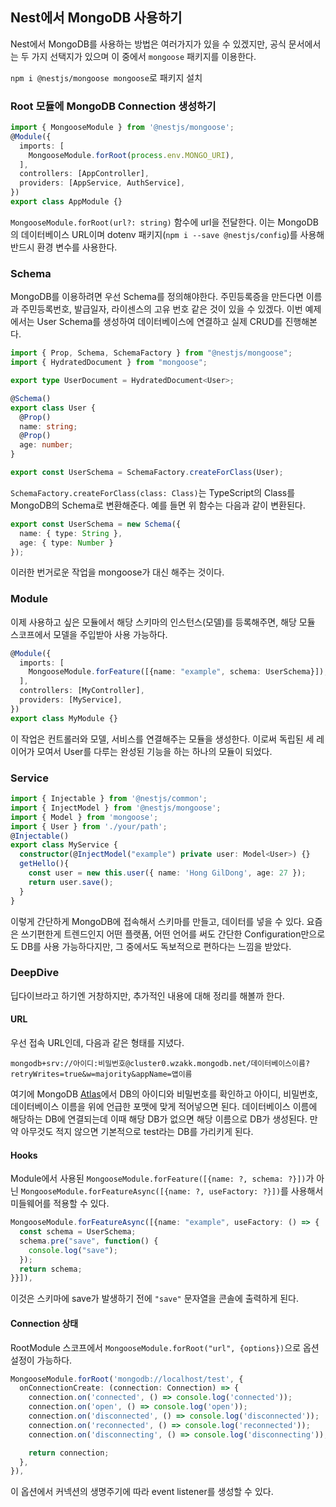 ## Nest에서 MongoDB 사용하기
Nest에서 MongoDB를 사용하는 방법은 여러가지가 있을 수 있겠지만, 공식 문서에서는 두 가지 선택지가 있으며 이 중에서 `mongoose` 패키지를 이용한다.

`npm i @nestjs/mongoose mongoose`로 패키지 설치

### Root 모듈에 MongoDB Connection 생성하기

```ts
import { MongooseModule } from '@nestjs/mongoose';
@Module({
  imports: [
    MongooseModule.forRoot(process.env.MONGO_URI),
  ],
  controllers: [AppController],
  providers: [AppService, AuthService],
})
export class AppModule {}
```

`MongooseModule.forRoot(url?: string)` 함수에 url을 전달한다. 이는 MongoDB의 데이터베이스 URL이며 dotenv 패키지(`npm i --save @nestjs/config`)를 사용해 반드시 환경 변수를 사용한다.

### Schema
MongoDB를 이용하려면 우선 Schema를 정의해야한다. 주민등록증을 만든다면 이름과 주민등록번호, 발급일자, 라이센스의 고유 번호 같은 것이 있을 수 있겠다. 이번 예제에서는 User Schema를 생성하여 데이터베이스에 연결하고 실제 CRUD를 진행해본다.

```ts
import { Prop, Schema, SchemaFactory } from "@nestjs/mongoose";
import { HydratedDocument } from "mongoose";

export type UserDocument = HydratedDocument<User>;

@Schema()
export class User {
  @Prop()
  name: string;
  @Prop()
  age: number;
}

export const UserSchema = SchemaFactory.createForClass(User);
```

`SchemaFactory.createForClass(class: Class)`는 TypeScript의 Class를 MongoDB의 Schema로 변환해준다. 예를 들면 위 함수는 다음과 같이 변환된다.

```ts
export const UserSchema = new Schema({
  name: { type: String },
  age: { type: Number }
});
```

이러한 번거로운 작업을 mongoose가 대신 해주는 것이다.

### Module
이제 사용하고 싶은 모듈에서 해당 스키마의 인스턴스(모델)를 등록해주면, 해당 모듈 스코프에서 모델을 주입받아 사용 가능하다.

```ts
@Module({
  imports: [
    MongooseModule.forFeature([{name: "example", schema: UserSchema}]),
  ],
  controllers: [MyController],
  providers: [MyService],
})
export class MyModule {}
```

이 작업은 컨트롤러와 모델, 서비스를 연결해주는 모듈을 생성한다. 이로써 독립된 세 레이어가 모여서 User를 다루는 완성된 기능을 하는 하나의 모듈이 되었다.

### Service
```ts
import { Injectable } from '@nestjs/common';
import { InjectModel } from '@nestjs/mongoose';
import { Model } from 'mongoose';
import { User } from './your/path';
@Injectable()
export class MyService {
  constructor(@InjectModel("example") private user: Model<User>) {}
  getHello(){
    const user = new this.user({ name: 'Hong GilDong', age: 27 });
    return user.save();
  }
}
```
이렇게 간단하게 MongoDB에 접속해서 스키마를 만들고, 데이터를 넣을 수 있다. 요즘은 쓰기편한게 트렌드인지 어떤 플랫폼, 어떤 언어를 써도 간단한 Configuration만으로도 DB를 사용 가능하다지만, 그 중에서도 독보적으로 편하다는 느낌을 받았다.

### DeepDive
딥다이브라고 하기엔 거창하지만, 추가적인 내용에 대해 정리를 해볼까 한다.

#### URL
우선 접속 URL인데, 다음과 같은 형태를 지녔다.

`mongodb+srv://아이디:비밀번호@cluster0.wzakk.mongodb.net/데이터베이스이름?retryWrites=true&w=majority&appName=앱이름`

여기에 MongoDB [Atlas](https://cloud.mongodb.com/)에서 DB의 아이디와 비밀번호를 확인하고 아이디, 비밀번호, 데이터베이스 이름을 위에 언급한 포맷에 맞게 적어넣으면 된다. 데이터베이스 이름에 해당하는 DB에 연결되는데 이때 해당 DB가 없으면 해당 이름으로 DB가 생성된다. 만약 아무것도 적지 않으면 기본적으로 test라는 DB를 가리키게 된다.

#### Hooks
Module에서 사용된 `MongooseModule.forFeature([{name: ?, schema: ?}])`가 아닌 `MongooseModule.forFeatureAsync([{name: ?, useFactory: ?}])`를 사용해서 미들웨어를 적용할 수 있다.
```ts
MongooseModule.forFeatureAsync([{name: "example", useFactory: () => {
  const schema = UserSchema;
  schema.pre("save", function() {
	console.log("save");
  });
  return schema;
}}]),
```

이것은 스키마에 save가 발생하기 전에 `"save"` 문자열을 콘솔에 출력하게 된다.

#### Connection 상태
RootModule 스코프에서 `MongooseModule.forRoot("url", {options})`으로 옵션 설정이 가능하다.

```ts
MongooseModule.forRoot('mongodb://localhost/test', {
  onConnectionCreate: (connection: Connection) => {
    connection.on('connected', () => console.log('connected'));
    connection.on('open', () => console.log('open'));
    connection.on('disconnected', () => console.log('disconnected'));
    connection.on('reconnected', () => console.log('reconnected'));
    connection.on('disconnecting', () => console.log('disconnecting'));

    return connection;
  },
}),
```
이 옵션에서 커넥션의 생명주기에 따라 event listener를 생성할 수 있다.